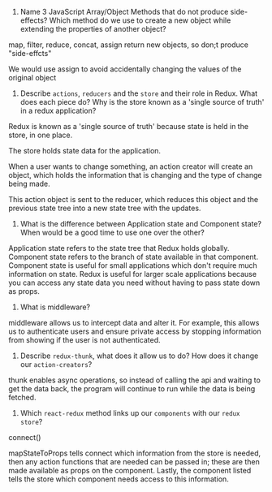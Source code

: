 1.  Name 3 JavaScript Array/Object Methods that do not produce side-effects? Which method do we use to create a new object while extending the properties of another object?

map, filter, reduce, concat, assign return new objects, so don;t produce "side-effcts"

We would use assign to avoid accidentally changing the values of the original object


1.  Describe `actions`, `reducers` and the `store` and their role in Redux. What does each piece do? Why is the store known as a 'single source of truth' in a redux application?

Redux is known as a 'single source of truth' because state is held in the store, in one place.

The store holds state data for the application. 

When a user wants to change something, an action creator will create an object, which holds the information that is changing and the type of change being made.

This action object is sent to the reducer, which reduces this object and the previous state tree into a new state tree with the updates. 

1.  What is the difference between Application state and Component state? When would be a good time to use one over the other?

Application state refers to the state tree that Redux holds globally.  Component state refers to the branch of state available in that component. Component state is useful for small applications which don't require much information on state. Redux is useful for larger scale applications because you can access any state data you need without having to pass state down as props.

1.  What is middleware?

middleware allows us to intercept data and alter it. For example, this allows us to authenticate users and ensure private access by stopping information from showing if the user is not authenticated. 

1.  Describe `redux-thunk`, what does it allow us to do? How does it change our `action-creators`?

thunk enables async operations, so instead of calling the api and waiting to get the data back, the program will continue to run while the data is being fetched.

1.  Which `react-redux` method links up our `components` with our `redux store`?

connect()

mapStateToProps tells connect which information from the store is needed, then any action functions that are needed can be passed in; these are then made available as props on the component. Lastly, the component listed tells the store which component needs access to this information.
